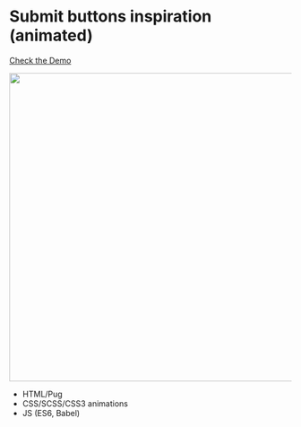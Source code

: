 # Submit buttons inspiration (animated)

[Check the Demo](https://codepen.io/nat-davydova/pen/pozRMrx)

<img src="http://natali-davydova.me/assets/img/submit-btn/sample.jpg" width="550" />

- HTML/Pug
- CSS/SCSS/CSS3 animations
- JS (ES6, Babel)
